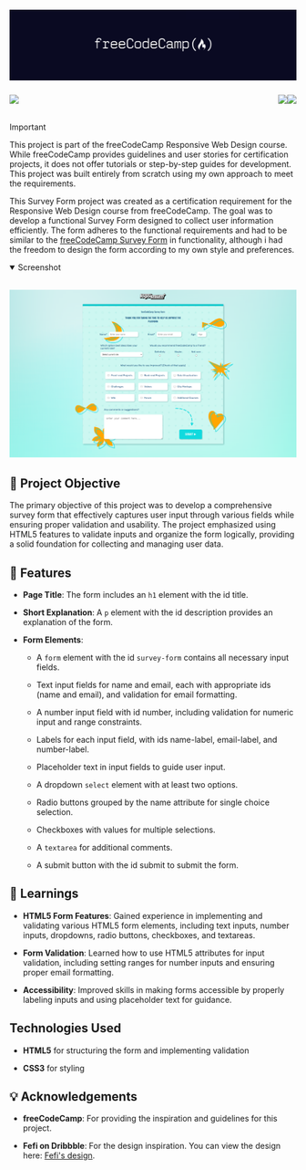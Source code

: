 # <img src="misc/freecodecamp.png">

<img align="left" src="https://img.shields.io/badge/freecodecamp-27273D?style=for-the-badge&logo=freecodecamp&logoColor=white"><img align="right" src="https://img.shields.io/badge/CSS3-1572B6?style=for-the-badge&logo=css3&logoColor=white"><img align="right" src="https://img.shields.io/badge/HTML5-E34F26?style=for-the-badge&logo=html5&logoColor=white">

<br>
<br>

> [!IMPORTANT]
> This project is part of the freeCodeCamp Responsive Web Design course. While freeCodeCamp provides guidelines and user stories for certification projects, it does not offer tutorials or step-by-step guides for development. This project was built entirely from scratch using my own approach to meet the requirements.

This Survey Form project was created as a certification requirement for the Responsive Web Design course from freeCodeCamp. The goal was to develop a functional Survey Form designed to collect user information efficiently. The form adheres to the functional requirements and had to be similar to the <a href="https://survey-form.freecodecamp.rocks/">freeCodeCamp Survey Form</a> in functionality, although i had the freedom to design the form according to my own style and preferences.



<details open>
<summary>
 Screenshot
</summary> <br />

   ![Project's screenshot](images/screenshot.png) 
</details>


## 📝 Project Objective

The primary objective of this project was to develop a comprehensive survey form that effectively captures user input through various fields while ensuring proper validation and usability. The project emphasized using HTML5 features to validate inputs and organize the form logically, providing a solid foundation for collecting and managing user data.

## 🔧 Features

- **Page Title**: The form includes an `h1` element with the id title.

- **Short Explanation**: A `p` element with the id description provides an explanation of the form.

- **Form Elements**:
  - A `form` element with the id `survey-form` contains all necessary input fields.

  - Text input fields for name and email, each with appropriate ids (name and email), and validation for email formatting.

  - A number input field with id number, including validation for numeric input and range constraints.

  - Labels for each input field, with ids name-label, email-label, and number-label.
  
  - Placeholder text in input fields to guide user input.
  
  - A dropdown `select` element with at least two options.
  
  - Radio buttons grouped by the name attribute for single choice selection.
  
  - Checkboxes with values for multiple selections.
  
  - A `textarea` for additional comments.
  
  - A submit button with the id submit to submit the form.

## 📖 Learnings

- **HTML5 Form Features**: Gained experience in implementing and validating various HTML5 form elements, including text inputs, number inputs, dropdowns, radio buttons, checkboxes, and textareas.

- **Form Validation**: Learned how to use HTML5 attributes for input validation, including setting ranges for number inputs and ensuring proper email formatting.

- **Accessibility**: Improved skills in making forms accessible by properly labeling inputs and using placeholder text for guidance.

## Technologies Used

- **HTML5** for structuring the form and implementing validation

- **CSS3** for styling

## 💡 Acknowledgements

- **freeCodeCamp**: For providing the inspiration and guidelines for this project.

- **Fefi on Dribbble**: For the design inspiration. You can view the design here: <a href="https://dribbble.com/shots/2700997-Survey">Fefi's design</a>.